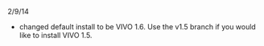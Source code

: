 2/9/14
 * changed default install to be VIVO 1.6.  Use the v1.5 branch if you would like to install VIVO 1.5.